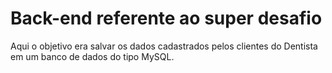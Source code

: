 # Back-end referente ao super desafio

Aqui o objetivo era salvar os dados cadastrados pelos clientes do Dentista em um banco de dados do tipo MySQL. 